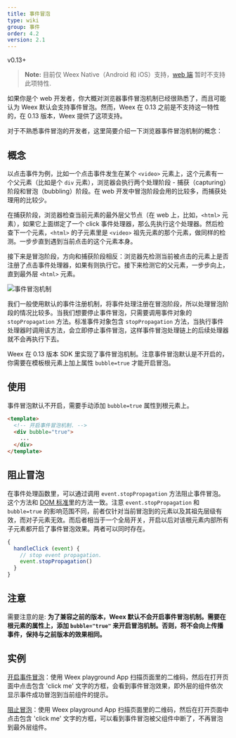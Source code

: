 ```yaml
---
title: 事件冒泡
type: wiki
group: 事件
order: 4.2
version: 2.1
---
```


<!-- toc -->

<span class="api-version">v0.13+</span>

> **Note:** 目前仅 Weex Native（Android 和 iOS）支持，[web 端](https://github.com/weexteam/weex-vue-render) 暂时不支持此项特性.

如果你是个 web 开发者，你大概对浏览器事件冒泡机制已经很熟悉了，而且可能认为 Weex 默认会支持事件冒泡。然而，Weex 在 0.13 之前是不支持这一特性的，在 0.13 版本，Weex 提供了这项支持。

对于不熟悉事件冒泡的开发者，这里简要介绍一下浏览器事件冒泡机制的概念：

## 概念

以点击事件为例，比如一个点击事件发生在某个 `<video>` 元素上，这个元素有一个父元素（比如是个 `div` 元素），浏览器会执行两个处理阶段 - 捕获（capturing）阶段和冒泡（bubbling）阶段。在 web 开发中冒泡阶段会用的比较多，而捕获处理用的比较少。

在捕获阶段，浏览器检查当前元素的最外层父节点（在 web 上，比如，`<html>` 元素），如果它上面绑定了一个 click 事件处理器，那么先执行这个处理器。然后检查下一个元素，`<html>` 的子元素里是 `<video>` 祖先元素的那个元素，做同样的检测。一步步直到遇到当前点击的这个元素本身。

接下来是冒泡阶段，方向和捕获阶段相反：浏览器先检测当前被点击的元素上是否注册了点击事件处理器，如果有则执行它。接下来检测它的父元素，一步步向上，直到最外层 `<html>` 元素。

![事件冒泡机制](https://mdn.mozillademos.org/files/14075/bubbling-capturing.png)

我们一般使用默认的事件注册机制，将事件处理注册在冒泡阶段，所以处理冒泡阶段的情况比较多。当我们想要停止事件冒泡，只需要调用事件对象的 `stopPropagation` 方法。标准事件对象包含 `stopPropagation` 方法，当执行事件处理器时调用该方法，会立即停止事件冒泡，这样事件冒泡处理链上的后续处理器就不会再执行下去。

Weex 在 0.13 版本 SDK 里实现了事件冒泡机制。注意事件冒泡默认是不开启的，你需要在模板根元素上加上属性 `bubble=true` 才能开启冒泡。

## 使用

事件冒泡默认不开启，需要手动添加 `bubble=true` 属性到根元素上。

```html
<template>
  <!-- 开启事件冒泡机制. -->
  <div bubble="true">
    ...
  </div>
</template>
```

## 阻止冒泡

在事件处理函数里，可以通过调用 `event.stopPropagation` 方法阻止事件冒泡。这个方法和 [DOM 标准](https://dom.spec.whatwg.org/#dom-event-stoppropagation)里的方法一致。注意 `event.stopPropagation` 和 `bubble=true` 的影响范围不同，前者仅针对当前冒泡到的元素以及其祖先层级有效，而对子元素无效。而后者相当于一个全局开关，开启以后对该根元素内部所有子元素都开启了事件冒泡效果。两者可以同时存在。

```javascript
{
  handleClick (event) {
    // stop event propagation.
    event.stopPropagation()
  }
}
```

## 注意

需要注意的是: **为了兼容之前的版本，Weex 默认不会开启事件冒泡机制。需要在根元素的属性上，添加 `bubble="true"` 来开启冒泡机制。否则，将不会向上传播事件，保持与之前版本的效果相同。**

## 实例

[开启事件冒泡](http://dotwe.org/vue/fa2957ce3e9eb47ad9ae1da22d845e95)：使用 Weex playground App 扫描页面里的二维码，然后在打开页面中点击包含 'click me' 文字的方框，会看到事件冒泡效果，即外层的组件依次显示事件成功冒泡到当前组件的提示。

[阻止冒泡](http://dotwe.org/vue/2cc80e19c9b2430fb780234628065a69)：使用 Weex playground App 扫描页面里的二维码，然后在打开页面中点击包含 'click me' 文字的方框，可以看到事件冒泡被父组件中断了，不再冒泡到最外层组件。
